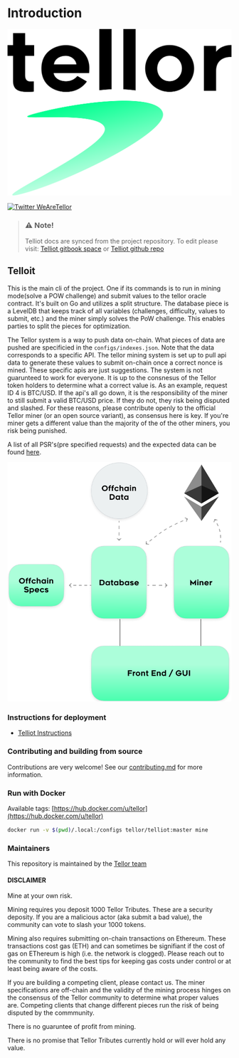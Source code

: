 # Introduction

[![tellor.io](../.gitbook/assets/Tellor.png)](https://www.tellor.io/)

[![Twitter WeAreTellor](https://img.shields.io/twitter/url/http/shields.io.svg?style=social)](https://twitter.com/WeAreTellor)

> ### ⚠️ Note!
>
> Telliot docs are synced from the project repository. To edit please visit: [Telliot gitbook space](https://app.gitbook.com/@tellor-2/s/telliot/) or [Telliot github repo](https://github.com/tellor-io/telliot/tree/master/docs)

## Telloit

This is the main cli of the project. One if its commands is to run in mining mode\(solve a POW challenge\) and submit values to the tellor oracle contract. It's built on Go and utilizes a split structure. The database piece is a LevelDB that keeps track of all variables \(challenges, difficulty, values to submit, etc.\) and the miner simply solves the PoW challenge. This enables parties to split the pieces for optimization.

The Tellor system is a way to push data on-chain. What pieces of data are pushed are specificied in the `configs/indexes.json`. Note that the data corresponds to a specific API. The tellor mining system is set up to pull api data to generate these values to submit on-chain once a correct nonce is mined. These specific apis are just suggestions. The system is not guarunteed to work for everyone. It is up to the consnesus of the Tellor token holders to determine what a correct value is. As an example, request ID 4 is BTC/USD. If the api's all go down, it is the responsibility of the miner to still submit a valid BTC/USD price. If they do not, they risk being disputed and slashed. For these reasons, please contribute openly to the official Tellor miner \(or an open source variant\), as consensus here is key. If you're miner gets a different value than the majority of the of the other miners, you risk being punished.

A list of all PSR's\(pre specified requests\) and the expected data can be found [here](https://github.com/tellor-io/telliot/blob/master/pkg/tracker/psrs.go).

![MinerSpecs](../.gitbook/assets/minerspecs.png)

### Instructions for deployment

* [Telliot Instructions](setup-and-usage.md)

### Contributing and building from source

Contributions are very welcome! See our [contributing.md](contributing.md) for more information.

### Run with Docker

Available tags: [https://hub.docker.com/u/tellor](https://hub.docker.com/u/tellor)

```bash
docker run -v $(pwd)/.local:/configs tellor/telliot:master mine
```

### Maintainers

This repository is maintained by the [Tellor team](https://github.com/orgs/tellor-io/people)

#### DISCLAIMER

Mine at your own risk.

Mining requires you deposit 1000 Tellor Tributes. These are a security deposity. If you are a malicious actor \(aka submit a bad value\), the community can vote to slash your 1000 tokens.

Mining also requires submitting on-chain transactions on Ethereum. These transactions cost gas \(ETH\) and can sometimes be signifiant if the cost of gas on EThereum is high \(i.e. the network is clogged\). Please reach out to the community to find the best tips for keeping gas costs under control or at least being aware of the costs.

If you are building a competing client, please contact us. The miner specifications are off-chain and the validity of the mining process hinges on the consensus of the Tellor community to determine what proper values are. Competing clients that change different pieces run the risk of being disputed by the commmunity.

There is no guaruntee of profit from mining.

There is no promise that Tellor Tributes currently hold or will ever hold any value.
